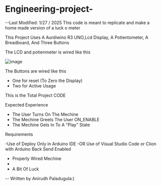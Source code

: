 # Engineering-project-
--Last Modified: 1/27 / 2025
This code is meant to replicate and make a home  made version of a luck o meter


This Project Uses A Aurdiwino R3 UNO,Lcd Display, A Potientometer, A Breadboard, And Three Buttons 



The LCD and potienmeter is wired like this 

![image](https://github.com/user-attachments/assets/6c417c14-20f7-4d6b-936c-5b1936725a24)





The Buttons are wired like this 
- One for reset (To Zero the Display)
- Two for Active Usage



This is the Total Project CODE 




Expected Experience 
- The User Turns On The Mechine
- The Mechine Greets The User ON_ENABLE
- The Mechine Gets In To A "Play" State 



Requirements 

-Use of Deploy Only in Arduino IDE
-OR Use of Visual Studio Code or Clion with Arduino Back Send Enabled  

- Properly Wired Mechine
- 
- A Bit Of Luck



-- Written by Anirudh Paladugula:) 
